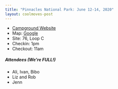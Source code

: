 ```yaml
---
title: "Pinnacles National Park: June 12-14, 2020"
layout: coolmoves-post
---
```


* [Campground Website](https://www.nps.gov/pinn/planyourvisit/camp.htm)
* Map: [Google](https://www.google.com/maps/search/?api=1&query=36.493198,-121.1825&z=13)
* Site: 76, Loop C
* Checkin: 1pm
* Checkout: 11am

##### Attendees (We're FULL!)
* Ali, Ivan, Bibo
* Liz and Rob
* Jenn
